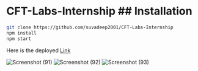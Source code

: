 # CFT-Labs-Internship ## Installation
```sh 
git clone https://github.com/suvadeep2001/CFT-Labs-Internship 
npm install 
npm start 
``` 
Here is the deployed [Link](https://airbnb-suvadeep-maity.netlify.app/)


![Screenshot (91)](https://user-images.githubusercontent.com/68159874/186734559-dc7493fe-59e4-4c2b-ac3f-2d8329cc556e.png)
![Screenshot (92)](https://user-images.githubusercontent.com/68159874/186734571-6458c384-187a-44b6-aa34-c645bf66a450.png)
![Screenshot (93)](https://user-images.githubusercontent.com/68159874/186734573-e875dd2d-00a8-4cae-a069-1000314e95d9.png)
